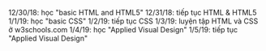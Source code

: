 12/30/18: <h>học "basic HTML and HTML5"</h>
12/31/18: tiếp tục HTML & HTML5
1/1/19: học "basic CSS"
1/2/19: tiếp tục CSS
1/3/19: luyện tập HTML và CSS ở w3schools.com
1/4/19: học "Applied Visual Design"
1/5/19: tiếp tục "Applied Visual Design"
